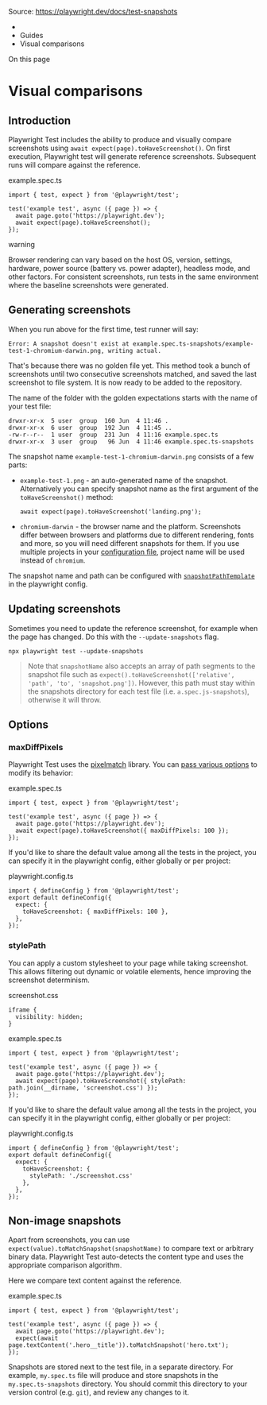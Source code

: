 Source: https://playwright.dev/docs/test-snapshots

  * [](/)
  * Guides
  * Visual comparisons



On this page

# Visual comparisons

## Introduction​

Playwright Test includes the ability to produce and visually compare screenshots using `await expect(page).toHaveScreenshot()`. On first execution, Playwright test will generate reference screenshots. Subsequent runs will compare against the reference.

example.spec.ts
    
    
    import { test, expect } from '@playwright/test';  
      
    test('example test', async ({ page }) => {  
      await page.goto('https://playwright.dev');  
      await expect(page).toHaveScreenshot();  
    });  
    

warning

Browser rendering can vary based on the host OS, version, settings, hardware, power source (battery vs. power adapter), headless mode, and other factors. For consistent screenshots, run tests in the same environment where the baseline screenshots were generated.

## Generating screenshots​

When you run above for the first time, test runner will say:
    
    
    Error: A snapshot doesn't exist at example.spec.ts-snapshots/example-test-1-chromium-darwin.png, writing actual.  
    

That's because there was no golden file yet. This method took a bunch of screenshots until two consecutive screenshots matched, and saved the last screenshot to file system. It is now ready to be added to the repository.

The name of the folder with the golden expectations starts with the name of your test file:
    
    
    drwxr-xr-x  5 user  group  160 Jun  4 11:46 .  
    drwxr-xr-x  6 user  group  192 Jun  4 11:45 ..  
    -rw-r--r--  1 user  group  231 Jun  4 11:16 example.spec.ts  
    drwxr-xr-x  3 user  group   96 Jun  4 11:46 example.spec.ts-snapshots  
    

The snapshot name `example-test-1-chromium-darwin.png` consists of a few parts:

  * `example-test-1.png` \- an auto-generated name of the snapshot. Alternatively you can specify snapshot name as the first argument of the `toHaveScreenshot()` method:
    
        await expect(page).toHaveScreenshot('landing.png');  
    

  * `chromium-darwin` \- the browser name and the platform. Screenshots differ between browsers and platforms due to different rendering, fonts and more, so you will need different snapshots for them. If you use multiple projects in your [configuration file](/docs/test-configuration), project name will be used instead of `chromium`.




The snapshot name and path can be configured with [`snapshotPathTemplate`](/docs/api/class-testproject#test-project-snapshot-path-template) in the playwright config.

## Updating screenshots​

Sometimes you need to update the reference screenshot, for example when the page has changed. Do this with the `--update-snapshots` flag.
    
    
    npx playwright test --update-snapshots  
    

> Note that `snapshotName` also accepts an array of path segments to the snapshot file such as `expect().toHaveScreenshot(['relative', 'path', 'to', 'snapshot.png'])`. However, this path must stay within the snapshots directory for each test file (i.e. `a.spec.js-snapshots`), otherwise it will throw.

## Options​

### maxDiffPixels​

Playwright Test uses the [pixelmatch](https://github.com/mapbox/pixelmatch) library. You can [pass various options](/docs/api/class-pageassertions#page-assertions-to-have-screenshot-1) to modify its behavior:

example.spec.ts
    
    
    import { test, expect } from '@playwright/test';  
      
    test('example test', async ({ page }) => {  
      await page.goto('https://playwright.dev');  
      await expect(page).toHaveScreenshot({ maxDiffPixels: 100 });  
    });  
    

If you'd like to share the default value among all the tests in the project, you can specify it in the playwright config, either globally or per project:

playwright.config.ts
    
    
    import { defineConfig } from '@playwright/test';  
    export default defineConfig({  
      expect: {  
        toHaveScreenshot: { maxDiffPixels: 100 },  
      },  
    });  
    

### stylePath​

You can apply a custom stylesheet to your page while taking screenshot. This allows filtering out dynamic or volatile elements, hence improving the screenshot determinism.

screenshot.css
    
    
    iframe {  
      visibility: hidden;  
    }  
    

example.spec.ts
    
    
    import { test, expect } from '@playwright/test';  
      
    test('example test', async ({ page }) => {  
      await page.goto('https://playwright.dev');  
      await expect(page).toHaveScreenshot({ stylePath: path.join(__dirname, 'screenshot.css') });  
    });  
    

If you'd like to share the default value among all the tests in the project, you can specify it in the playwright config, either globally or per project:

playwright.config.ts
    
    
    import { defineConfig } from '@playwright/test';  
    export default defineConfig({  
      expect: {  
        toHaveScreenshot: {  
          stylePath: './screenshot.css'  
        },  
      },  
    });  
    

## Non-image snapshots​

Apart from screenshots, you can use `expect(value).toMatchSnapshot(snapshotName)` to compare text or arbitrary binary data. Playwright Test auto-detects the content type and uses the appropriate comparison algorithm.

Here we compare text content against the reference.

example.spec.ts
    
    
    import { test, expect } from '@playwright/test';  
      
    test('example test', async ({ page }) => {  
      await page.goto('https://playwright.dev');  
      expect(await page.textContent('.hero__title')).toMatchSnapshot('hero.txt');  
    });  
    

Snapshots are stored next to the test file, in a separate directory. For example, `my.spec.ts` file will produce and store snapshots in the `my.spec.ts-snapshots` directory. You should commit this directory to your version control (e.g. `git`), and review any changes to it.
